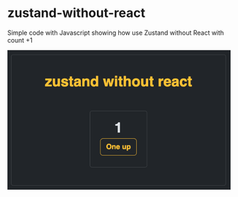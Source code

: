 # zustand-without-react

Simple code with Javascript showing how use Zustand without React with count +1 

<img src='zustand-image.png'/>
